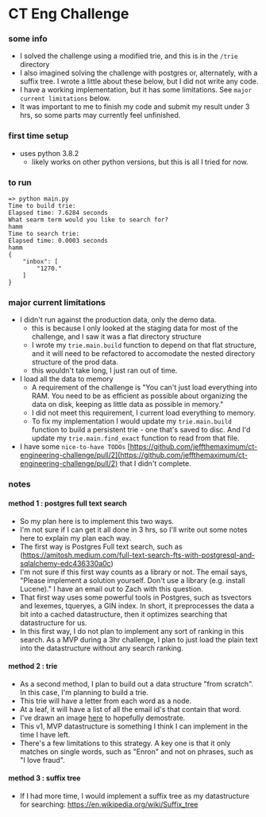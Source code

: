 # CT Eng Challenge

### some info
- I solved the challenge using a modified trie, and this is in the `/trie` directory
- I also imagined solving the challenge with postgres or, alternately, with a suffix tree. I wrote a little about these below, but I did not write any code.
- I have a working implementation, but it has some limitations. See `major current limitations` below.
- It was important to me to finish my code and submit my result under 3 hrs, so some parts may currently feel unfinished.

### first time setup
- uses python 3.8.2
    - likely works on other python versions, but this is all I tried for now.

### to run
```
=> python main.py
Time to build trie:
Elapsed time: 7.6284 seconds
What searm term would you like to search for?
hamm
Time to search trie:
Elapsed time: 0.0003 seconds
hamm
{
    "inbox": [
        "1270."
    ]
}
```

### major current limitations
- I didn't run against the production data, only the demo data.
   - this is because I only looked at the staging data for most of the challenge, and I saw it was a flat directory structure
   - I wrote my `trie.main.build` function to depend on that flat structure, and it will need to be refactored to accomodate the nested directory structure of the prod data.
   - this wouldn't take long, I just ran out of time.
- I load all the data to memory
    - A requirement of the challenge is "You can't just load everything into RAM. You need to be as efficient as possible about organizing the data on disk, keeping as little data as possible in memory."
    - I did not meet this requirement, I current load everything to memory.
    - To fix my implementation I would update my `trie.main.build` function to build a persistent trie - one that's saved to disc. And I'd update my `trie.main.find_exact` function to read from that file.
- I have some `nice-to-have TODOs` [https://github.com/jeffthemaximum/ct-engineering-challenge/pull/2](https://github.com/jeffthemaximum/ct-engineering-challenge/pull/2) that I didn't complete.


### notes

#### method 1 : postgres full text search

- So my plan here is to implement this two ways.
- I'm not sure if I can get it all done in 3 hrs, so I'll write out some notes here to explain my plan each way.
- The first way is Postgres Full text search, such as (https://amitosh.medium.com/full-text-search-fts-with-postgresql-and-sqlalchemy-edc436330a0c)
- I'm not sure if this first way counts as a library or not. The email says, "Please implement a solution yourself. Don't use a library (e.g. install Lucene)." I have an email out to Zach with this question.
- That first way uses some powerful tools in Postgres, such as tsvectors and lexemes, tqueryes, a GIN index. In short, it preprocesses the data a bit into a cached datastructure, then it optimizes searching that datastructure for us.
- In this first way, I do not plan to implement any sort of ranking in this search. As a MVP during a 3hr challenge, I plan to just load the plain text into the datastructure without any search ranking.


#### method 2 : trie
- As a second method, I plan to build out a data structure "from scratch". In this case, I'm planning to build a trie.
- This trie will have a letter from each word as a node.
- At a leaf, it will have a list of all the email id's that contain that word.
- I've drawn an image [here](https://github.com/jeffthemaximum/ct-engineering-challenge/blob/main/trie/IMG_8753.png) to hopefully demostrate.
- This v1, MVP datastructure is something I think I can implement in the time I have left.
- There's a few limitations to this strategy. A key one is that it only matches on single words, such as "Enron" and not on phrases, such as "I love fraud".

#### method 3 : suffix tree
- If I had more time, I would implement a suffix tree as my datastructure for searching: https://en.wikipedia.org/wiki/Suffix_tree
